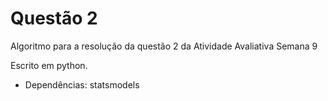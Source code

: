 # Questão 2

Algoritmo para a resolução da questão 2 da Atividade Avaliativa Semana 9

Escrito em python.
- Dependências: statsmodels
